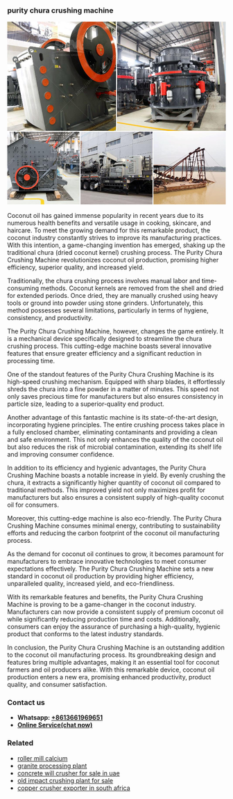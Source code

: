 <h3>purity chura crushing machine</h3><img src='1708408473.jpg' alt=''><p>Coconut oil has gained immense popularity in recent years due to its numerous health benefits and versatile usage in cooking, skincare, and haircare. To meet the growing demand for this remarkable product, the coconut industry constantly strives to improve its manufacturing practices. With this intention, a game-changing invention has emerged, shaking up the traditional chura (dried coconut kernel) crushing process. The Purity Chura Crushing Machine revolutionizes coconut oil production, promising higher efficiency, superior quality, and increased yield.</p><p>Traditionally, the chura crushing process involves manual labor and time-consuming methods. Coconut kernels are removed from the shell and dried for extended periods. Once dried, they are manually crushed using heavy tools or ground into powder using stone grinders. Unfortunately, this method possesses several limitations, particularly in terms of hygiene, consistency, and productivity.</p><p>The Purity Chura Crushing Machine, however, changes the game entirely. It is a mechanical device specifically designed to streamline the chura crushing process. This cutting-edge machine boasts several innovative features that ensure greater efficiency and a significant reduction in processing time.</p><p>One of the standout features of the Purity Chura Crushing Machine is its high-speed crushing mechanism. Equipped with sharp blades, it effortlessly shreds the chura into a fine powder in a matter of minutes. This speed not only saves precious time for manufacturers but also ensures consistency in particle size, leading to a superior-quality end product.</p><p>Another advantage of this fantastic machine is its state-of-the-art design, incorporating hygiene principles. The entire crushing process takes place in a fully enclosed chamber, eliminating contaminants and providing a clean and safe environment. This not only enhances the quality of the coconut oil but also reduces the risk of microbial contamination, extending its shelf life and improving consumer confidence.</p><p>In addition to its efficiency and hygienic advantages, the Purity Chura Crushing Machine boasts a notable increase in yield. By evenly crushing the chura, it extracts a significantly higher quantity of coconut oil compared to traditional methods. This improved yield not only maximizes profit for manufacturers but also ensures a consistent supply of high-quality coconut oil for consumers.</p><p>Moreover, this cutting-edge machine is also eco-friendly. The Purity Chura Crushing Machine consumes minimal energy, contributing to sustainability efforts and reducing the carbon footprint of the coconut oil manufacturing process.</p><p>As the demand for coconut oil continues to grow, it becomes paramount for manufacturers to embrace innovative technologies to meet consumer expectations effectively. The Purity Chura Crushing Machine sets a new standard in coconut oil production by providing higher efficiency, unparalleled quality, increased yield, and eco-friendliness.</p><p>With its remarkable features and benefits, the Purity Chura Crushing Machine is proving to be a game-changer in the coconut industry. Manufacturers can now provide a consistent supply of premium coconut oil while significantly reducing production time and costs. Additionally, consumers can enjoy the assurance of purchasing a high-quality, hygienic product that conforms to the latest industry standards.</p><p>In conclusion, the Purity Chura Crushing Machine is an outstanding addition to the coconut oil manufacturing process. Its groundbreaking design and features bring multiple advantages, making it an essential tool for coconut farmers and oil producers alike. With this remarkable device, coconut oil production enters a new era, promising enhanced productivity, product quality, and consumer satisfaction.</p><h3>Contact us</h3><ul><li><strong>Whatsapp:&nbsp;<a href="https://wa.me/8613661969651">+8613661969651</a></strong></li><li><a href="https://swt.shibang-china.com/?git&amp;zhl&amp;purity chura crushing machine"><strong>Online Service(chat now)</strong></a></li></ul><h3>Related</h3><ul><li><a href='roller mill calcium.md'>roller mill calcium</a></li><li><a href='granite processing plant.md'>granite processing plant</a></li><li><a href='concrete will crusher for sale in uae.md'>concrete will crusher for sale in uae</a></li><li><a href='old impact crushing plant for sale.md'>old impact crushing plant for sale</a></li><li><a href='copper crusher exporter in south africa.md'>copper crusher exporter in south africa</a></li></ul>